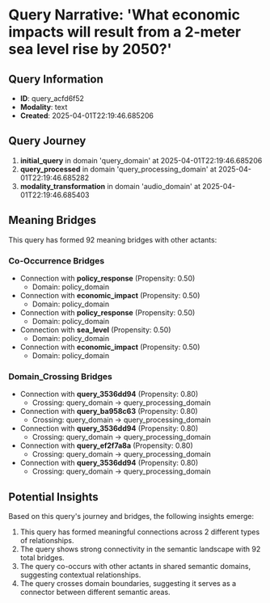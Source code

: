 # Query Narrative: 'What economic impacts will result from a 2-meter sea level rise by 2050?'

## Query Information

- **ID**: query_acfd6f52
- **Modality**: text
- **Created**: 2025-04-01T22:19:46.685206

## Query Journey

1. **initial_query** in domain 'query_domain' at 2025-04-01T22:19:46.685206
2. **query_processed** in domain 'query_processing_domain' at 2025-04-01T22:19:46.685282
3. **modality_transformation** in domain 'audio_domain' at 2025-04-01T22:19:46.685403

## Meaning Bridges

This query has formed 92 meaning bridges with other actants:

### Co-Occurrence Bridges

- Connection with **policy_response** (Propensity: 0.50)
  - Domain: policy_domain
- Connection with **economic_impact** (Propensity: 0.50)
  - Domain: policy_domain
- Connection with **policy_response** (Propensity: 0.50)
  - Domain: policy_domain
- Connection with **sea_level** (Propensity: 0.50)
  - Domain: policy_domain
- Connection with **economic_impact** (Propensity: 0.50)
  - Domain: policy_domain

### Domain_Crossing Bridges

- Connection with **query_3536dd94** (Propensity: 0.80)
  - Crossing: query_domain → query_processing_domain
- Connection with **query_ba958c63** (Propensity: 0.80)
  - Crossing: query_domain → query_processing_domain
- Connection with **query_3536dd94** (Propensity: 0.80)
  - Crossing: query_domain → query_processing_domain
- Connection with **query_ef2f7a8a** (Propensity: 0.80)
  - Crossing: query_domain → query_processing_domain
- Connection with **query_3536dd94** (Propensity: 0.80)
  - Crossing: query_domain → query_processing_domain

## Potential Insights

Based on this query's journey and bridges, the following insights emerge:

1. This query has formed meaningful connections across 2 different types of relationships.
2. The query shows strong connectivity in the semantic landscape with 92 total bridges.
3. The query co-occurs with other actants in shared semantic domains, suggesting contextual relationships.
5. The query crosses domain boundaries, suggesting it serves as a connector between different semantic areas.
